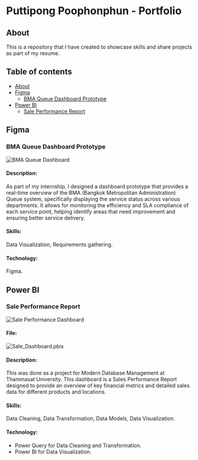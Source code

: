 # Puttipong Poophonphun - Portfolio

## About
This is a repository that I have created to showcase skills and share projects as part of my resume.
## Table of contents
  - [About](#about)
  - [Figma](#figma)
    - [BMA Queue Dashboard Prototype](#BMA-Queue-Dashboard-Prototype)
  - [Power BI](#power-bi)
    - [Sale Performance Report](#Sale-Performance-Report) 
## Figma
### BMA Queue Dashboard Prototype
![BMA Queue Dashboard](https://github.com/puttipongpoophonphun/Puttipong-Poophonphun-Portfolio/assets/170099350/f822dfe5-9d26-49d8-8482-c6d4c31fdd94)
#### Description:  
As part of my internship, I designed a dashboard prototype that provides a real-time overview of the BMA (Bangkok Metropolitan Administration) Queue system, specifically displaying the service status across various departments. It allows for monitoring the efficiency and SLA compliance of each service point, helping identify areas that need improvement and ensuring better service delivery.
#### Skills:
Data Visualization, Requirements gathering.
#### Technology:
Figma.
## Power BI
### Sale Performance Report
![Sale Performance Dashboard](https://github.com/puttipongpoophonphun/Puttipong-Poophonphun-Portfolio/assets/170099350/78530367-7436-4931-9f31-1a558ba2abac)
#### File: 
![Sale_Dashboard.pbix](project/Sale_Dashboard.pbix)  
#### Description: 
This was done as a project for Modern Database Management at Thammasat University. This dashboard is a Sales Performance Report designed to provide an overview of key financial metrics and detailed sales data for different products and locations.
#### Skills: 
Data Cleaning, Data Transformation, Data Models, Data Visualization. 
#### Technology: 
- Power Query for Data Cleaning and Transformation.
- Power BI for Data Visualization. 
